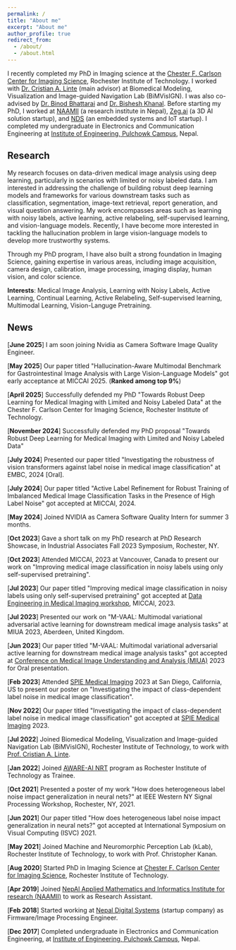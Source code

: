 ```yaml
---
permalink: /
title: "About me"
excerpt: "About me"
author_profile: true
redirect_from: 
  - /about/
  - /about.html
---
```


I recently completed my PhD in Imaging science at the [Chester F. Carlson Center for Imaging Science](https://www.rit.edu/science/chester-f-carlson-center-imaging-science), Rochester Institute of Technology. I worked with [Dr. Cristian A. Linte](https://www.rit.edu/directory/calbme-cristian-linte) (main advisor) at Biomedical Modeling, Visualization and Image-guided Navigation Lab (BiMVisIGN). I was also co-advised by [Dr. Binod Bhattarai](https://sites.google.com/view/bbinod/home) and [Dr. Bishesh Khanal](https://www.naamii.org.np/teams/bishesh-khanal/). Before starting my PhD, I worked at [NAAMII](https://www.naamii.org.np/) (a research institute in Nepal), [Zeg.ai](https://www.linkedin.com/company/zeg-ai/about/) (a 3D AI solution startup), and [NDS](https://nepaldigisys.com/) (an embedded systems and IoT startup). I completed my undergraduate in Electronics and Communication Engineering at [Institute of Engineering, Pulchowk Campus](https://pcampus.edu.np/), Nepal. 


## Research ##

My research focuses on data-driven medical image analysis using deep learning, particularly in scenarios with limited or noisy labeled data. I am interested in addressing the challenge of building robust deep learning models and frameworks for various downstream tasks such as classification, segmentation, image-text retrieval, report generation, and visual question answering. My work encompasses areas such as learning with noisy labels, active learning, active relabeling, self-supervised learning, and vision-language models. Recently, I have become more interested in tackling the hallucination problem in large vision-language models to develop more trustworthy systems.

Through my PhD program, I have also built a strong foundation in Imaging Science, gaining expertise in various areas, including image acquisition, camera design, calibration, image processing, imaging display, human vision, and color science. 



<!-- In general, my research interests include computer vision, deep learning, and medical image analysis. To be specific, I have a strong foundation in imaging systems, active learning, continual learning, label noise in DL and it implications. I am interested to work in problems that have real world applications and generate insightful understanding. I also worked with Dr. Christopher Kanan at kLab for a year in investigating impact of heterogeneous label noise in neural networks, and developing efficient online continual learning method capable of learning from single pass through the dataset. -->

**Interests**: Medical Image Analysis, Learning with Noisy Labels, Active Learning, Continual Learning, Active Relabeling, Self-supervised learning, Multimodal Learning, Vision-Languge Pretraining.

<!-- Before starting my Phd, I worked as a Research Assistant at [NepAl Applied Mathematics and Informatics Institute for Research (NAAMII)](https://www.naamii.com.np/), 
under the co-supervision of [Dr. Bishesh Khanal](https://bishesh.github.io/) and [Dr. Binod Bhattarai](https://www.naamii.com.np/teams/binod-bhattarai/).
I have good experience working with Object Detection and Segmentation, Generative Adversarial Networks, 2D medical images, and general machine learning algorithms. 
I was also remotely involved as a part-time consultant at [Zeg.ai](https://www.zeg.ai/)- 3D AI solution Company, in R&D of photo-realistic content generation. 
At Zeg, I worked in computer rendered image to natural image translation, keypoint estimation, and 3D mesh reconstruction. -->


## News ##

[**June 2025**] I am soon joining Nvidia as Camera Software Image Quality Engineer.

[**May 2025**] Our paper titled "Hallucination-Aware Multimodal Benchmark for Gastrointestinal Image Analysis with Large Vision-Language Models" got early acceptance at MICCAI 2025. (**Ranked among top 9%**)

[**April 2025**] Successfully defended my PhD "Towards Robust Deep Learning for Medical Imaging with Limited and Noisy Labeled Data" at the Chester F. Carlson Center for Imaging Science, Rochester Institute of Technology.

[**November 2024**] Successfully defended my PhD proposal "Towards Robust Deep Learning for Medical Imaging with Limited and Noisy Labeled Data"

[**July 2024**] Presented our paper titled "Investigating the robustness of vision transformers against label noise in medical image classification" at EMBC, 2024 [Oral].

[**July 2024**] Our paper titled "Active Label Refinement for Robust Training of Imbalanced Medical Image Classification Tasks in the Presence of High Label Noise" got accepted at MICCAI, 2024.

[**May 2024**] Joined NVIDIA as Camera Software Quality Intern for summer 3 months.

[**Oct 2023**] Gave a short talk on my PhD research at PhD Research Showcase, in Industrial Associates Fall 2023 Symposium, Rochester, NY.

[**Oct 2023**] Attended MICCAI, 2023 at Vancouver, Canada to present our work on "Improving medical image classification
in noisy labels using only self-supervised pretraining".

[**Jul 2023**] Our paper titled "Improving medical image classification
in noisy labels using only self-supervised pretraining" got accepted at [Data Engineering in Medical Imaging workshop](https://demi-workshop.github.io/), MICCAI, 2023.

[**Jul 2023**] Presented our work on "M-VAAL: Multimodal variational adversarial active learning for downstream medical image analysis tasks" at MIUA 2023, Aberdeen, United Kingdom.

[**Jun 2023**] Our paper titled "M-VAAL: Multimodal variational adversarial active learning for downstream medical image analysis tasks" got accepted at [Conference on Medical Image Understanding and Analysis (MIUA)](https://www.abdn.ac.uk/events/conferences/miua2023.php) 2023 for Oral presentation.

[**Feb 2023**] Attended [SPIE Medical Imaging]((https://spie.org/conferences-and-exhibitions/medical-imaging/program?SSO=1)) 2023 at San Diego, California, US to present our poster on "Investigating the impact of class-dependent label noise in medical image classification".

[**Nov 2022**] Our paper titled "Investigating the impact of class-dependent label noise in medical image classification" got accepted at [SPIE Medical Imaging](https://spie.org/conferences-and-exhibitions/medical-imaging/program?SSO=1) 2023.

[**Jul 2022**] Joined Biomedical Modeling, Visualization and Image-guided Navigation Lab (BiMVisIGN), Rochester Institute of Technology, to work with [Prof. Cristian A. Linte](https://www.rit.edu/directory/calbme-cristian-linte).

[**Jan 2022**] Joined [AWARE-AI NRT](https://www.rit.edu/nrtai/about) program as Rochester Institute of Technology as Trainee.

[**Oct 2021**] Presented a poster of my work "How does heterogeneous label noise impact generalization in neural nets?" at IEEE Western NY Signal Processing Workshop, Rochester, NY, 2021.

[**Jun 2021**] Our paper titled "How does heterogeneous label noise impact generalization in neural nets?" got accepted at International Symposium on Visual Computing (ISVC) 2021.

[**May 2021**] Joined Machine and Neuromorphic Perception Lab (kLab), Rochester Institute of Technology, to work with Prof. Christopher Kanan.

[**Aug 2020**] Started PhD in Imaging Science at [Chester F. Carlson Center for Imaging Science](https://www.rit.edu/science/chester-f-carlson-center-imaging-science), Rochester Institute of Technology.

[**Apr 2019**] Joined [NepAl Applied Mathematics and Informatics Institute for research (NAAMII)](https://www.naamii.org.np/) to work as Research Assistant.

[**Feb 2018**] Started working at [Nepal Digital Systems](https://nepaldigisys.com/) (startup company) as Firmware/Image Processing Engineer.

[**Dec 2017**] Completed undergraduate in Electronics and Communication Engineering, at [Institute of Engineering, Pulchowk Campus](https://pcampus.edu.np/),  Nepal.
